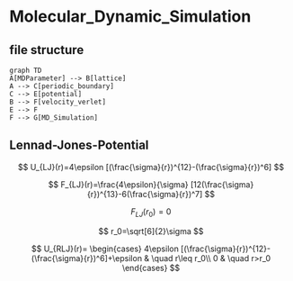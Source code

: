 # Molecular_Dynamic_Simulation

## file structure

```mermaid
graph TD
A[MDParameter] --> B[lattice]
A --> C[periodic_boundary]
C --> E[potential]
B --> F[velocity_verlet]
E --> F
F --> G[MD_Simulation]
```

## Lennad-Jones-Potential

$$
U_{LJ}(r)=4\epsilon [(\frac{\sigma}{r})^{12}-(\frac{\sigma}{r})^6]
$$

$$
F_{LJ}(r)=\frac{4\epsilon}{\sigma} [12(\frac{\sigma}{r})^{13}-6(\frac{\sigma}{r})^7]
$$

$$
F_{LJ}(r_0)=0
$$

$$
r_0=\sqrt[6]{2}\sigma
$$

$$
U_{RLJ}(r)=
  \begin{cases}
    4\epsilon [(\frac{\sigma}{r})^{12}-(\frac{\sigma}{r})^6]+\epsilon       & \quad r\leq r_0\\
    0  & \quad r>r_0
  \end{cases}
$$
